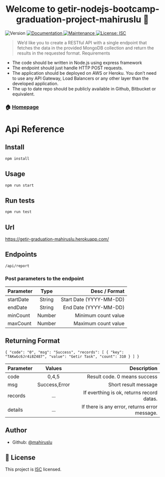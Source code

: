 <h1 align="center">Welcome to getir-nodejs-bootcamp-graduation-project-mahiruslu 👋</h1>
<p>
  <img alt="Version" src="https://img.shields.io/badge/version-1.0.0-blue.svg?cacheSeconds=2592000" />
  <a href="https://github.com/getir-nodejs-bootcamp/getir-nodejs-bootcamp-graduation-project-mahiruslu#readme" target="_blank">
    <img alt="Documentation" src="https://img.shields.io/badge/documentation-yes-brightgreen.svg" />
  </a>
  <a href="https://github.com/getir-nodejs-bootcamp/getir-nodejs-bootcamp-graduation-project-mahiruslu/graphs/commit-activity" target="_blank">
    <img alt="Maintenance" src="https://img.shields.io/badge/Maintained%3F-yes-green.svg" />
  </a>
  <a href="https://github.com/getir-nodejs-bootcamp/getir-nodejs-bootcamp-graduation-project-mahiruslu/blob/master/LICENSE" target="_blank">
    <img alt="License: ISC" src="https://img.shields.io/github/license/getir-nodejs-bootcamp/getir-nodejs-bootcamp-graduation-project-mahiruslu" />
  </a>
</p>

> We’d like you to create a RESTful API with a single endpoint that fetches the data in the provided MongoDB collection and return the results in the requested format.
 Requirements
 - The code should be written in Node.js using express framework
 - The endpoint should just handle HTTP POST requests.
 - The application should be deployed on AWS or Heroku. You don’t need to use any API Gateway, Load Balancers or any other layer than the developed application.
 - The up to date repo should be publicly available in Github, Bitbucket or equivalent.

### 🏠 [Homepage](https://github.com/getir-nodejs-bootcamp/getir-nodejs-bootcamp-graduation-project-mahiruslu#readme)

# Api Reference

## Install

```sh
npm install
```

## Usage

```sh
npm run start
```

## Run tests

```sh
npm run test
```

## Url
https://getir-graduation-mahiruslu.herokuapp.com/

## Endpoints

```sh
/api/report
```

### Post parameters to the endpoint

| Parameter  | Type  | Desc / Format |
| :------------ |:---------------:| -----:|
| startDate      | String | Start Date (YYYY-MM-DD) |
| endDate      | String        |  End Date (YYYY-MM-DD) |
| minCount | Number        |    Minimum count value |
| maxCount | Number        |    Maximum count value |

## Returning Format
`{
    "code": "0",
    "msg": "Success",
    "records": [
        {
            "key": "TAKwGc6Jr4i8Z487",
            "value": "Getir Task",
            "count": 310
        }
    ]
}`

| Parameter | Values |  Description |
| :------------ |:---------------:| -----:|
| code      | 0,4,5  | Result code. 0 means success |
| msg      | Success,Error    | Short result message |
| records | ...  | If everthing is ok, returns record datas. |
| details | ...  | If there is any error, returns error message. |

## Author

* Github: [@mahiruslu](https://github.com/mahiruslu)


## 📝 License

This project is [ISC](https://github.com/getir-nodejs-bootcamp/getir-nodejs-bootcamp-graduation-project-mahiruslu/blob/master/LICENSE) licensed.
